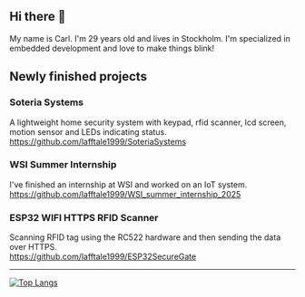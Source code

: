 ## Hi there 👋
My name is Carl. I'm 29 years old and lives in Stockholm. I'm specialized in embedded development and love to make things blink!

## Newly finished projects
### Soteria Systems
A lightweight home security system with keypad, rfid scanner, lcd screen, motion sensor and LEDs indicating status.
https://github.com/lafftale1999/SoteriaSystems

### WSI Summer Internship
I've finished an internship at WSI and worked on an IoT system.  
https://github.com/lafftale1999/WSI_summer_internship_2025

### ESP32 WIFI HTTPS RFID Scanner
Scanning RFID tag using the RC522 hardware and then sending the data over HTTPS.  
https://github.com/lafftale1999/ESP32SecureGate

---

[![Top Langs](https://github-readme-stats.vercel.app/api/top-langs/?username=lafftale1999)](https://github.com/anuraghazra/github-readme-stats)

<!--
**lafftale1999/lafftale1999** is a ✨ _special_ ✨ repository because its `README.md` (this file) appears on your GitHub profile.

Here are some ideas to get you started:

- 🔭 I’m currently working on ...
- 🌱 I’m currently learning ...
- 👯 I’m looking to collaborate on ...
- 🤔 I’m looking for help with ...
- 💬 Ask me about ...
- 📫 How to reach me: ...
- 😄 Pronouns: ...
- ⚡ Fun fact: ...
-->
